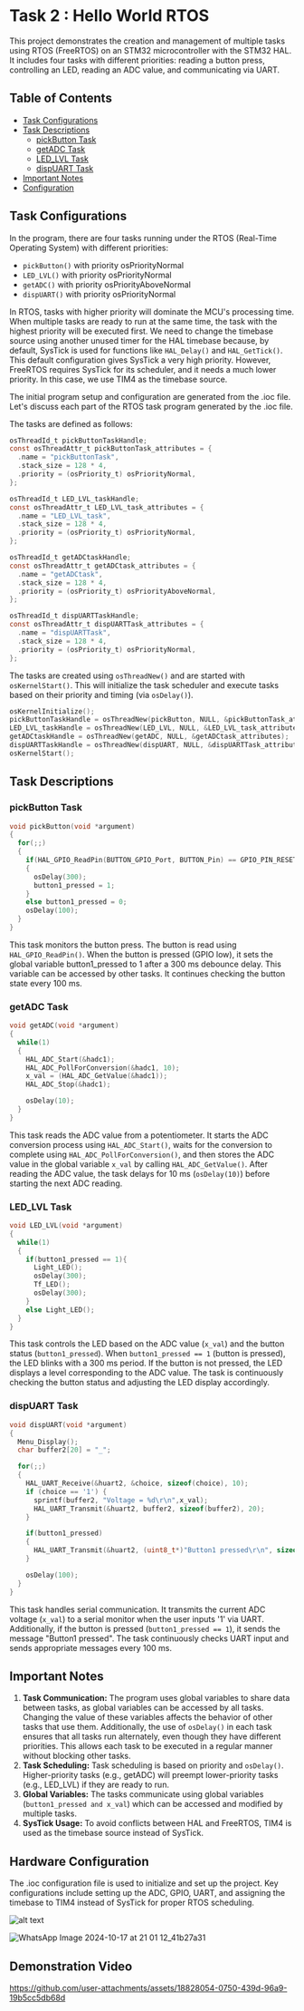 # Task 2 : Hello World RTOS

This project demonstrates the creation and management of multiple tasks using RTOS (FreeRTOS) on an STM32 microcontroller with the STM32 HAL. It includes four tasks with different priorities: reading a button press, controlling an LED, reading an ADC value, and communicating via UART.

## Table of Contents

- [Task Configurations](#task-configurations)
- [Task Descriptions](#task-descriptions)
  - [pickButton Task](#pickbutton-task)
  - [getADC Task](#getadc-task)
  - [LED_LVL Task](#led_lvl-task)
  - [dispUART Task](#disp_uart-task)
- [Important Notes](#important-notes)
- [Configuration](#configuration)

## Task Configurations

In the program, there are four tasks running under the RTOS (Real-Time Operating System) with different priorities:

- `pickButton()` with priority osPriorityNormal
- `LED_LVL()` with priority osPriorityNormal
- `getADC()` with priority osPriorityAboveNormal
- `dispUART()` with priority osPriorityNormal

In RTOS, tasks with higher priority will dominate the MCU's processing time. When multiple tasks are ready to run at the same time, the task with the highest priority will be executed first. We need to change the timebase source using another unused timer for the HAL timebase because, by default, SysTick is used for functions like `HAL_Delay()` and `HAL_GetTick()`. This default configuration gives SysTick a very high priority. However, FreeRTOS requires SysTick for its scheduler, and it needs a much lower priority. In this case, we use TIM4 as the timebase source.

The initial program setup and configuration are generated from the .ioc file. Let's discuss each part of the RTOS task program generated by the .ioc file.

The tasks are defined as follows:

```c
osThreadId_t pickButtonTaskHandle;
const osThreadAttr_t pickButtonTask_attributes = {
  .name = "pickButtonTask",
  .stack_size = 128 * 4,
  .priority = (osPriority_t) osPriorityNormal,
};

osThreadId_t LED_LVL_taskHandle;
const osThreadAttr_t LED_LVL_task_attributes = {
  .name = "LED_LVL_task",
  .stack_size = 128 * 4,
  .priority = (osPriority_t) osPriorityNormal,
};

osThreadId_t getADCtaskHandle;
const osThreadAttr_t getADCtask_attributes = {
  .name = "getADCtask",
  .stack_size = 128 * 4,
  .priority = (osPriority_t) osPriorityAboveNormal,
};

osThreadId_t dispUARTTaskHandle;
const osThreadAttr_t dispUARTTask_attributes = {
  .name = "dispUARTTask",
  .stack_size = 128 * 4,
  .priority = (osPriority_t) osPriorityNormal,
};
```

The tasks are created using `osThreadNew()` and are started with `osKernelStart()`. This will initialize the task scheduler and execute tasks based on their priority and timing (via `osDelay()`).

```c
osKernelInitialize();
pickButtonTaskHandle = osThreadNew(pickButton, NULL, &pickButtonTask_attributes);
LED_LVL_taskHandle = osThreadNew(LED_LVL, NULL, &LED_LVL_task_attributes);
getADCtaskHandle = osThreadNew(getADC, NULL, &getADCtask_attributes);
dispUARTTaskHandle = osThreadNew(dispUART, NULL, &dispUARTTask_attributes);
osKernelStart();
```

## Task Descriptions

### pickButton Task

```c
void pickButton(void *argument)
{
  for(;;)
  {
    if(HAL_GPIO_ReadPin(BUTTON_GPIO_Port, BUTTON_Pin) == GPIO_PIN_RESET)
    {
      osDelay(300);
      button1_pressed = 1;
    }
    else button1_pressed = 0;
    osDelay(100);
  }
}
```

This task monitors the button press. The button is read using `HAL_GPIO_ReadPin()`. When the button is pressed (GPIO low), it sets the global variable button1_pressed to 1 after a 300 ms debounce delay. This variable can be accessed by other tasks. It continues checking the button state every 100 ms.

### getADC Task

```c
void getADC(void *argument)
{
  while(1)
  {
    HAL_ADC_Start(&hadc1);
    HAL_ADC_PollForConversion(&hadc1, 10);
    x_val = (HAL_ADC_GetValue(&hadc1));
    HAL_ADC_Stop(&hadc1);

    osDelay(10);
  }
}
```

This task reads the ADC value from a potentiometer. It starts the ADC conversion process using `HAL_ADC_Start()`, waits for the conversion to complete using `HAL_ADC_PollForConversion()`, and then stores the ADC value in the global variable `x_val` by calling `HAL_ADC_GetValue()`. After reading the ADC value, the task delays for 10 ms (`osDelay(10)`) before starting the next ADC reading.

### LED_LVL Task

```c
void LED_LVL(void *argument)
{
  while(1)
  {
    if(button1_pressed == 1){
      Light_LED();
      osDelay(300);
      Tf_LED();
      osDelay(300);
    }
    else Light_LED();
  }
}
```

This task controls the LED based on the ADC value (`x_val`) and the button status (`button1_pressed`). When `button1_pressed == 1` (button is pressed), the LED blinks with a 300 ms period. If the button is not pressed, the LED displays a level corresponding to the ADC value. The task is continuously checking the button status and adjusting the LED display accordingly.

### dispUART Task

```c
void dispUART(void *argument)
{
  Menu_Display();
  char buffer2[20] = "_";

  for(;;)
  {
    HAL_UART_Receive(&huart2, &choice, sizeof(choice), 10);
    if (choice == '1') {
      sprintf(buffer2, "Voltage = %d\r\n",x_val);
      HAL_UART_Transmit(&huart2, buffer2, sizeof(buffer2), 20);
    }

    if(button1_pressed)
    {
      HAL_UART_Transmit(&huart2, (uint8_t*)"Button1 pressed\r\n", sizeof("Button1 pressed\r\n"), 10);
    }

    osDelay(100);
  }
}
```

This task handles serial communication. It transmits the current ADC voltage (`x_val`) to a serial monitor when the user inputs '1' via UART. Additionally, if the button is pressed (`button1_pressed == 1`), it sends the message "Button1 pressed". The task continuously checks UART input and sends appropriate messages every 100 ms.

## Important Notes
1. **Task Communication:** The program uses global variables to share data between tasks, as global variables can be accessed by all tasks. Changing the value of these variables affects the behavior of other tasks that use them. Additionally, the use of `osDelay()` in each task ensures that all tasks run alternately, even though they have different priorities. This allows each task to be executed in a regular manner without blocking other tasks.
2. **Task Scheduling:** Task scheduling is based on priority and `osDelay()`. Higher-priority tasks (e.g., getADC) will preempt lower-priority tasks (e.g., LED_LVL) if they are ready to run.
3. **Global Variables:** The tasks communicate using global variables (`button1_pressed and x_val`) which can be accessed and modified by multiple tasks.
4. **SysTick Usage:** To avoid conflicts between HAL and FreeRTOS, TIM4 is used as the timebase source instead of SysTick.


## Hardware Configuration
The .ioc configuration file is used to initialize and set up the project. Key configurations include setting up the ADC, GPIO, UART, and assigning the timebase to TIM4 instead of SysTick for proper RTOS scheduling.

![alt text](https://github.com/yogadana/Real-Time-Operating-System-Subject/blob/main/task2_Hello_World_RTOS/ioc.png?raw=true "ioc")

![WhatsApp Image 2024-10-17 at 21 01 12_41b27a31](https://github.com/user-attachments/assets/4245ddae-e164-4c1f-95f7-ef10a7236669)


## Demonstration Video

https://github.com/user-attachments/assets/18828054-0750-439d-96a9-19b5cc5db68d



